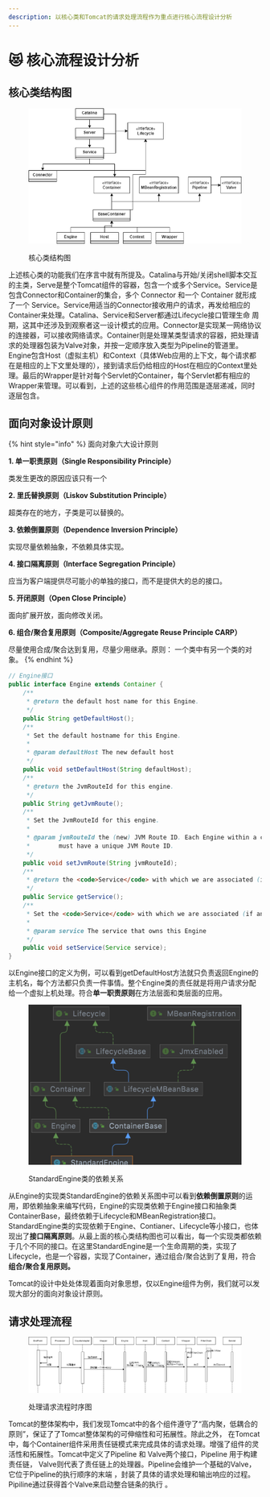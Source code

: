 ```yaml
---
description: 以核心类和Tomcat的请求处理流程作为重点进行核心流程设计分析
---
```


# 😻 核心流程设计分析

## 核心类结构图

<figure><img src=".gitbook/assets/核心类结构.png" alt="核心类结构图"><figcaption><p>核心类结构图</p></figcaption></figure>

上述核心类的功能我们在序言中就有所提及。Catalina与开始/关闭shell脚本交互的主类，Serve是整个Tomcat组件的容器，包含一个或多个Service。Service是包含Connector和Container的集合，多个 Connector 和一个 Container 就形成了一个 Service。Service用适当的Connector接收用户的请求，再发给相应的Container来处理。Catalina、Service和Server都通过Lifecycle接口管理生命 周期，这其中还涉及到观察者这一设计模式的应用。Connector是实现某一网络协议的连接器，可以接收网络请求。Container则是处理某类型请求的容器，把处理请求的处理器包装为Valve对象，并按一定顺序放入类型为Pipeline的管道里。Engine包含Host（虚拟主机）和Context（具体Web应用的上下文，每个请求都在是相应的上下文里处理的），接到请求后仍给相应的Host在相应的Context里处理。最后的Wrapper是针对每个Servlet的Container，每个Servlet都有相应的Wrapper来管理。可以看到，上述的这些核心组件的作用范围是逐层递减，同时逐层包含。

## 面向对象设计原则

{% hint style="info" %}
面向对象六大设计原则

**1. 单一职责原则（Single Responsibility Principle）**

类发生更改的原因应该只有一个

**2. 里氏替换原则（Liskov Substitution Principle）**

超类存在的地方，子类是可以替换的。

**3. 依赖倒置原则（Dependence Inversion Principle）**

实现尽量依赖抽象，不依赖具体实现。

**4. 接口隔离原则（Interface Segregation Principle）**

应当为客户端提供尽可能小的单独的接口，而不是提供大的总的接口。

**5. 开闭原则（Open Close Principle）**

面向扩展开放，面向修改关闭。

**6. 组合/聚合复用原则（Composite/Aggregate Reuse Principle CARP）**

尽量使用合成/聚合达到复用，尽量少用继承。原则： 一个类中有另一个类的对象。
{% endhint %}

```java
// Engine接口
public interface Engine extends Container {
    /**
     * @return the default host name for this Engine.
     */
    public String getDefaultHost();
    /**
     * Set the default hostname for this Engine.
     *
     * @param defaultHost The new default host
     */
    public void setDefaultHost(String defaultHost);
    /**
     * @return the JvmRouteId for this engine.
     */
    public String getJvmRoute();
    /**
     * Set the JvmRouteId for this engine.
     *
     * @param jvmRouteId the (new) JVM Route ID. Each Engine within a cluster
     *        must have a unique JVM Route ID.
     */
    public void setJvmRoute(String jvmRouteId);
    /**
     * @return the <code>Service</code> with which we are associated (if any).
     */
    public Service getService();
    /**
     * Set the <code>Service</code> with which we are associated (if any).
     *
     * @param service The service that owns this Engine
     */
    public void setService(Service service);
}
```

以Engine接口的定义为例，可以看到getDefaultHost方法就只负责返回Engine的主机名，每个方法都只负责一件事情。整个Engine类的责任就是将用户请求分配给一个虚拟上机处理。符合**单一职责原则**在方法层面和类层面的应用。

<figure><img src=".gitbook/assets/Engine.png" alt=""><figcaption><p>StandardEngine类的依赖关系</p></figcaption></figure>

从Engine的实现类StandardEngine的依赖关系图中可以看到**依赖倒置原则**的运用，即依赖抽象来编写代码，Engine的实现类依赖于Engine接口和抽象类ContainerBase，最终依赖于Lifecycle和MBeanRegistration接口。StandardEngine类的实现依赖于Engine、Contianer、Lifecycle等小接口，也体现出了**接口隔离原则**。从最上面的核心类结构图也可以看出，每一个实现类都依赖于几个不同的接口。在这里StandardEngine是一个生命周期的类，实现了Lifecycle，也是一个容器，实现了Container，通过组合/聚合达到了复用，符合**组合/聚合复用原则。**

Tomcat的设计中处处体现着面向对象思想，仅以Engine组件为例，我们就可以发现大部分的面向对象设计原则。



## 请求处理流程

<figure><img src=".gitbook/assets/请求流程.png" alt=""><figcaption><p>处理请求流程时序图</p></figcaption></figure>

Tomcat的整体架构中，我们发现Tomcat中的各个组件遵守了“高内聚，低耦合的原则”，保证了了Tomcat整体架构的可伸缩性和可拓展性。除此之外， 在Tomcat中，每个Container组件采用责任链模式来完成具体的请求处理。增强了组件的灵活性和拓展性。Tomcat中定义了Pipeline 和 Valve两个接口，Pipeline 用于构建责任链， Valve则代表了责任链上的处理器。Pipeline会维护一个基础的Valve，它位于Pipeline的执行顺序的末端 ，封装了具体的请求处理和输出响应的过程。Pipiline通过获得首个Valve来启动整合链条的执行 。
